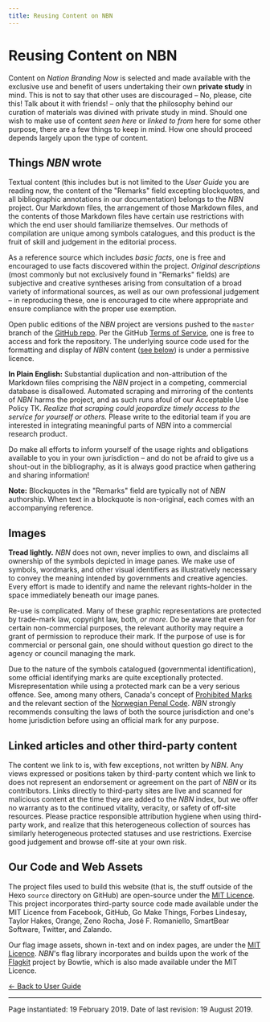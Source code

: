```yaml
---
title: Reusing Content on NBN
---
```


# Reusing Content on NBN

Content on *Nation Branding Now* is selected and made available with the exclusive use and benefit of users undertaking their own **private study** in mind. This is not to say that other uses are discouraged – No, please, cite this! Talk about it with friends! – only that the philosophy behind our curation of materials was divined with private study in mind. Should one wish to make use of content *seen here* or *linked to from* here for some other purpose, there are a few things to keep in mind. How one should proceed depends largely upon the type of content.

## Things *NBN* wrote

Textual content (this includes but is not limited to the *User Guide* you are reading now, the content of the "Remarks" field excepting blockquotes, and all bibliographic annotations in our documentation) belongs to the *NBN* project. Our Markdown files, the arrangement of those Markdown files, and the contents of those Markdown files have certain use restrictions with which the end user should familiarize themselves. Our methods of compilation are unique among symbols catalogues, and this product is the fruit of skill and judgement in the editorial process.

As a reference source which includes *basic facts*, one is free and encouraged to use facts discovered within the project. *Original descriptions* (most commonly but not exclusively found in "Remarks" fields) are subjective and creative syntheses arising from consultation of a broad variety of informational sources, as well as our own professional judgement – in reproducing these, one is encouraged to cite where appropriate and ensure compliance with the proper use exemption.

Open public editions of the *NBN* project are versions pushed to the `master` branch of the [GitHub repo](https://github.com/apapenheim/nation-branding-now). Per the GitHub [Terms of Service](https://help.github.com/en/articles/github-terms-of-service), one is free to access and fork the repository. The underlying source code used for the formatting and display of *NBN* content ([see below](#Our-Code-and-Web-Assets)) is under a permissive licence.

**In Plain English:** Substantial duplication and non-attribution of the Markdown files comprising the *NBN* project in a competing, commercial database is disallowed. Automated scraping and mirroring of the contents of *NBN* harms the project, and as such runs afoul of our Acceptable Use Policy TK. *Realize that scraping could jeopardize timely access to the service for yourself or others.* Please write to the editorial team if you are interested in integrating meaningful parts of *NBN* into a commercial research product.

Do make all efforts to inform yourself of the usage rights and obligations available to you in your own jurisdiction – and do not be afraid to give us a shout-out in the bibliography, as it is always good practice when gathering and sharing information!

**Note:** Blockquotes in the "Remarks" field are typically not of *NBN* authorship. When text in a blockquote is non-original, each comes with an accompanying reference.

## Images

**Tread lightly.** *NBN* does not own, never implies to own, and disclaims all ownership of the symbols depicted in image panes. We make use of symbols, wordmarks, and other visual identifiers as illustratively necessary to convey the meaning intended by governments and creative agencies. Every effort is made to identify and name the relevant rights-holder in the space immediately beneath our image panes.

Re-use is complicated. Many of these graphic representations are protected by trade-mark law, copyright law, both, *or more*. Do be aware that even for certain non-commercial purposes, the relevant authority may require a grant of permission to reproduce their mark. If the purpose of use is for commercial or personal gain, one should without question go direct to the agency or council managing the mark.

Due to the nature of the symbols catalogued (governmental identification), some official identifying marks are quite exceptionally protected. Misrepresentation while using a protected mark can be a very serious offence. See, among many others, Canada's concept of [Prohibited Marks](https://www.ic.gc.ca/eic/site/cipointernet-internetopic.nsf/eng/wr03109.html#offmark) and the relevant section of the [Norwegian Penal Code](https://lovdata.no/NLE/lov/2005-05-20-28/§section165). *NBN* strongly recommends consulting the laws of both the source jurisdiction and one's home jurisdiction before using an official mark for any purpose.

## Linked articles and other third-party content

The content we link to is, with few exceptions, not written by *NBN*. Any views expressed or positions taken by third-party content which we link to does not represent an endorsement or agreement on the part of *NBN* or its contributors. Links directly to third-party sites are live and scanned for malicious content at the time they are added to the *NBN* index, but we offer no warranty as to the continued vitality, veracity, or safety of off-site resources. Please practice responsible attribution hygiene when using third-party work, and realize that this heterogeneous collection of sources has similarly heterogeneous protected statuses and use restrictions. Exercise good judgement and browse off-site at your own risk.

## Our Code and Web Assets

The project files used to build this website (that is, the stuff outside of the Hexo `source` directory on GitHub) are open-source under the [MIT Licence](https://fr.wikipedia.org/wiki/Licence_MIT). This project incorporates third-party source code made available under the MIT Licence from Facebook, GitHub, Go Make Things, Forbes Lindesay, Taylor Hakes, Orange, Zeno Rocha, José F. Romaniello, SmartBear Software, Twitter, and Zalando.

Our flag image assets, shown in-text and on index pages, are under the [MIT Licence](https://fr.wikipedia.org/wiki/Licence_MIT). *NBN*'s flag library incorporates and builds upon the work of the [Flagkit](https://github.com/madebybowtie/FlagKit) project by Bowtie, which is also made available under the MIT Licence.

[← Back to User Guide](../guide.html)

---

Page instantiated: 19 February 2019.
Date of last revision: 19 August 2019.